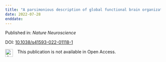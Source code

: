 ```yaml
---
title: "A parsimonious description of global functional brain organization in three spatiotemporal patterns"
date: 2022-07-28
enddate:
---
```


Published in: *Nature Neuroscience*

DOI: [10.1038/s41593-022-01118-1](https://doi.org/10.1038/s41593-022-01118-1)

<img src="https://upload.wikimedia.org/wikipedia/commons/thumb/0/0e/Closed_Access_logo_transparent.svg/1200px-Closed_Access_logo_transparent.svg.png" alt="drawing" width="25" align="left"/> &nbsp;&nbsp;&nbsp;This publication is not available in Open Access.


